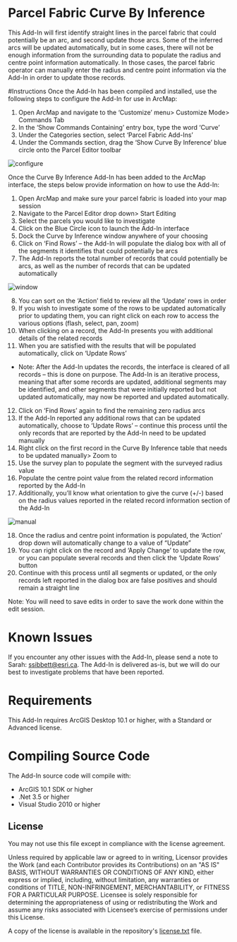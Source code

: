 # Parcel Fabric Curve By Inference

This Add-In will first identify straight lines in the parcel fabric that could potentially be an arc, and second update those arcs. Some of the inferred arcs will be updated automatically, but in some cases, there will not be enough information from the surrounding data to populate the radius and centre point information automatically. In those cases, the parcel fabric operator can manually enter the radius and centre point information via the Add-In in order to update those records. 

#Instructions
Once the Add-In has been compiled and installed, use the following steps to configure the Add-In for use in ArcMap:

1.	Open ArcMap and navigate to the ‘Customize’ menu> Customize Mode> Commands Tab
2.	In the ‘Show Commands Containing’ entry box, type the word ‘Curve’
3.	Under the Categories section, select ‘Parcel Fabric Add-Ins’
4.	Under the Commands section, drag the ‘Show Curve By Inference’ blue circle onto the Parcel Editor toolbar

![configure](https://cloud.githubusercontent.com/assets/8808482/16622889/ba0b4b14-4369-11e6-9bdf-a69aedd2d3db.jpg)

Once the Curve By Inference Add-In has been added to the ArcMap interface, the steps below provide information on how to use the Add-In:

1.	Open ArcMap and make sure your parcel fabric is loaded into your map session
2.	Navigate to the Parcel Editor drop down> Start Editing
3.	Select the parcels you would like to investigate
4.	Click on the Blue Circle icon to launch the Add-In interface 
5.	Dock the Curve by Inference window anywhere of your choosing
6.	Click on ‘Find Rows’ – the Add-In will populate the dialog box with all of the segments it identifies that could potentially be arcs
7.	The Add-In reports the total number of records that could potentially be arcs, as well as the number of records that can be updated automatically

 ![window](https://cloud.githubusercontent.com/assets/8808482/16622659/e8beb992-4368-11e6-88e7-fa58b26f8056.jpg)
 
8.	You can sort on the ‘Action’ field to review all the ‘Update’ rows in order
9.	If you wish to investigate some of the rows to be updated automatically prior to updating them, you can right click on each row to access the various options (flash, select, pan, zoom)
10.	When clicking on a record, the Add-In presents you with additional details of the related records
11.	When you are satisfied with the results that will be populated automatically, click on ‘Update Rows’
  * Note: After the Add-In updates the records, the interface is cleared of all records – this is done on purpose. The Add-In is an iterative process, meaning that after some records are updated, additional segments may be identified, and other segments that were initially reported but not updated automatically, may now be reported and updated automatically. 
12.	Click on ‘Find Rows’ again to find the remaining zero radius arcs
13.	If the Add-In reported any additional rows that can be updated automatically, choose to ‘Update Rows’ – continue this process until the only records that are reported by the Add-In need to be updated manually
14.	Right click on the first record in the Curve By Inference table that needs to be updated manually> Zoom to
15.	Use the survey plan to populate the segment with the surveyed radius value 
16.	Populate the centre point value from the related record information reported by the Add-In
17.	Additionally, you’ll know what orientation to give the curve (+/-) based on the radius values reported in the related record information section of the Add-In

 ![manual](https://cloud.githubusercontent.com/assets/8808482/16622657/e77b74da-4368-11e6-9627-319810f19c36.jpg)
 
18.	Once the radius and centre point information is populated, the ‘Action’ drop down will automatically change to a value of “Update”
19.	You can right click on the record and ‘Apply Change’ to update the row, or you can populate several records and then click the ‘Update Rows’ button
20.	Continue with this process until all segments or updated, or the only records left reported in the dialog box are false positives and should remain a straight line

Note: You will need to save edits in order to save the work done within the edit session. 

# Known Issues

If you encounter any other issues with the Add-In, please send a note to Sarah: ssibbett@esri.ca. The Add-In is delivered as-is, but we will do our best to investigate problems that have been reported. 

# Requirements

This Add-In requires ArcGIS Desktop 10.1 or higher, with a Standard or Advanced license. 

# Compiling Source Code

The Add-In source code will compile with:
  * ArcGIS 10.1 SDK or higher
  * .Net 3.5 or higher
  * Visual Studio 2010 or higher

## License

You may not use this file except in compliance with the license agreement.

Unless required by applicable law or agreed to in writing, Licensor provides the Work (and each Contributor provides its Contributions) on an "AS IS" BASIS, WITHOUT WARRANTIES OR CONDITIONS OF ANY KIND, either express or implied, including, without limitation, any warranties or conditions of TITLE, NON-INFRINGEMENT, MERCHANTABILITY, or FITNESS FOR A PARTICULAR PURPOSE. Licensee is solely responsible for determining the appropriateness of using or redistributing the Work and assume any risks associated with Licensee’s exercise of permissions under this License.

A copy of the license is available in the repository's [license.txt](license.txt) file.
